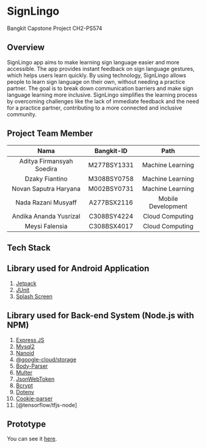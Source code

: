 # SignLingo

Bangkit Capstone Project CH2-PS574

<!-- ![logo app](https://github.com/RashidMaulana/Anticede/blob/main/Logo.jpg) -->

## Overview

SignLingo app aims to make learning sign language easier and more accessible. The app provides instant feedback on sign language gestures, which helps users learn quickly. By using technology, SignLingo allows people to learn sign language on their own, without needing a practice partner. The goal is to break down communication barriers and make sign language learning more inclusive. SignLingo simplifies the learning process by overcoming challenges like the lack of immediate feedback and the need for a practice partner, contributing to a more connected and inclusive community.

## Project Team Member

|              Nama                | Bangkit-ID  |        Path         |
|   :-------------------------:    | :--------:  | :----------------:  |
|    Aditya Firmansyah Soedira     | M277BSY1331 |  Machine Learning   |
|          Dzaky Fiantino          | M308BSY0758 |  Machine Learning   |
|      Novan Saputra Haryana       | M002BSY0731 |  Machine Learning   |
|       Nada Razani Musyaff        | A277BSX2116 |  Mobile Development |
|      Andika Ananda Yusrizal      | C308BSY4224 |   Cloud Computing   |
|          Meysi Falensia          | C308BSX4017 |   Cloud Computing   |

## Tech Stack

<!-- ![Tech Stack](https://raw.githubusercontent.com/RashidMaulana/Anticede/main/docs/tech%20stack.png) -->

## Library used for Android Application

1. [Jetpack](https://developer.android.com/guide/topics/ui/layout/recyclerview)
2. [JUnit](https://developer.android.com/jetpack/androidx/releases/lifecycle)
3. [Splash Screen](https://github.com/bumptech/glide)

## Library used for Back-end System (Node.js with NPM)

1. [Express JS](https://expressjs.com)
2. [Mysql2](https://www.npmjs.com/package/mysql2)
3. [Nanoid](https://www.npmjs.com/package/nanoid)
4. [@google-cloud/storage](https://www.npmjs.com/package/@google-cloud/storage)
5. [Body-Parser]()
6. [Multer](https://www.npmjs.com/package/multer)
7. [JsonWebToken](https://www.npmjs.com/package/jsonwebtoken)
8. [Bcrypt](https://www.npmjs.com/package/bcrypt)
9. [Dotenv](https://www.npmjs.com/package/dotenv)
10. [Cookie-parser](https://www.npmjs.com/package/cookie-parser)
11. [@tensorflow/tfjs-node]

## Prototype
You can see it [here](https://www.figma.com/file/IcUbiDaLCVxeD0PbAlQ95Q/SignLingo?type=design&node-id=0-1&mode=design&t=9LuQ2RdaSkUiyTYd-0).

<!-- ## How to use our app

You can install the APK to your phone by downloading it from [here](https://drive.google.com/file/d/1yUKNMWpcXSTz37HKpPKrEpuRATCeW-8l/view?usp=sharing). -->

<!-- ## Deploying to GCP

For documentation on deploying to GCP, check this [document](https://github.com/RashidMaulana/Anticede/blob/main/docs/gcp_deploy.md).

## API Documentation

You can check the API documentation on [https://anticede.app](https://anticede.app)

If the link above doesn't work, check [here](https://app.swaggerhub.com/apis-docs/tsanva/anticede-api/1.0.0)
or [here](https://documenter.getpostman.com/view/19923907/Uz5Nisvw).

We also made a JSON document using OpenAPI Specification, check [here](https://github.com/RashidMaulana/Anticede/blob/main/Cloud%20Computing/docs/anticede-openapi.json).

## Future Developments

TBD -->
